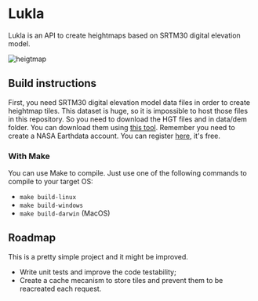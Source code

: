 # Lukla
 Lukla is an API to create heightmaps based on SRTM30 digital elevation model. 

![heigtmap](https://user-images.githubusercontent.com/7998054/216774590-7bf1eeb4-72a1-4731-8b60-4e09ed329f2d.png)

## Build instructions

First, you need SRTM30 digital elevation model data files in order to create heightmap tiles. 
This dataset is huge, so it is impossible to host those files in this repository. So you need to download
the HGT files and in data/dem folder. You can download them using [this tool](https://dwtkns.com/srtm30m/).
Remember you need to create a NASA Earthdata account. You can register [here](https://urs.earthdata.nasa.gov/users/new), it's free.

### With Make

You can use Make to compile. Just use one of the following commands to compile to your target OS:

- ```make build-linux```
- ```make build-windows```
- ```make build-darwin``` (MacOS)

## Roadmap

This is a pretty simple project and it might be improved.

- Write unit tests and improve the code testability;
- Create a cache mecanism to store tiles and prevent them to be reacreated each request.
